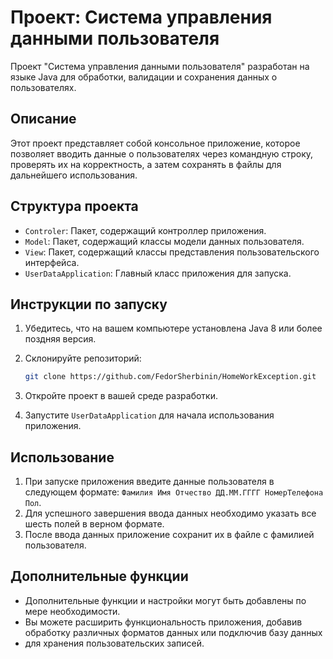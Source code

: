 # Проект: Система управления данными пользователя

Проект "Система управления данными пользователя" разработан на языке Java для обработки, валидации и сохранения данных 
о пользователях.

## Описание

Этот проект представляет собой консольное приложение, которое позволяет вводить данные о пользователях через командную 
строку, проверять их на корректность, а затем сохранять в файлы для дальнейшего использования.

## Структура проекта

- `Controler`: Пакет, содержащий контроллер приложения.
- `Model`: Пакет, содержащий классы модели данных пользователя.
- `View`: Пакет, содержащий классы представления пользовательского интерфейса.
- `UserDataApplication`: Главный класс приложения для запуска.

## Инструкции по запуску

1. Убедитесь, что на вашем компьютере установлена Java 8 или более поздняя версия.
2. Склонируйте репозиторий:

   ```bash
   git clone https://github.com/FedorSherbinin/HomeWorkException.git

3. Откройте проект в вашей среде разработки.
4. Запустите `UserDataApplication` для начала использования приложения.

## Использование

1. При запуске приложения введите данные пользователя в следующем
   формате: `Фамилия Имя Отчество ДД.ММ.ГГГГ НомерТелефона Пол`.
2. Для успешного завершения ввода данных необходимо указать все шесть полей в верном формате.
3. После ввода данных приложение сохранит их в файле с фамилией пользователя.

## Дополнительные функции

- Дополнительные функции и настройки могут быть добавлены по мере необходимости.
- Вы можете расширить функциональность приложения, добавив обработку различных форматов данных или подключив базу данных 
- для хранения пользовательских записей.
